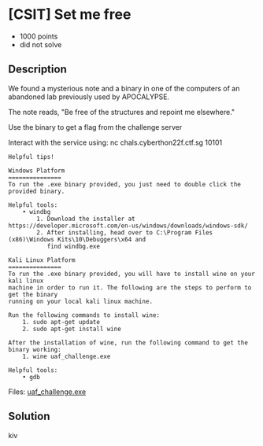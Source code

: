 # [CSIT] Set me free
- 1000 points
- did not solve

Description
---
We found a mysterious note and a binary in one of the computers of an abandoned lab previously used by APOCALYPSE.

The note reads, "Be free of the structures and repoint me elsewhere."

Use the binary to get a flag from the challenge server

Interact with the service using:
nc chals.cyberthon22f.ctf.sg 10101
```
Helpful tips!

Windows Platform
===============
To run the .exe binary provided, you just need to double click the provided binary. 

Helpful tools:
	• windbg
		1. Download the installer at https://developer.microsoft.com/en-us/windows/downloads/windows-sdk/
		2. After installing, head over to C:\Program Files (x86)\Windows Kits\10\Debuggers\x64 and
		   find windbg.exe

Kali Linux Platform
===============
To run the .exe binary provided, you will have to install wine on your kali linux 
machine in order to run it. The following are the steps to perform to get the binary
running on your local kali linux machine.

Run the following commands to install wine:
	1. sudo apt-get update
	2. sudo apt-get install wine 

After the installation of wine, run the following command to get the binary working:
	1. wine uaf_challenge.exe

Helpful tools:
	• gdb
```
Files: [uaf_challenge.exe](./uaf_challenge.exe)

Solution
---
kiv
